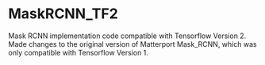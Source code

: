 # MaskRCNN_TF2
Mask RCNN implementation code compatible with Tensorflow Version 2.
Made changes to the original version of Matterport Mask_RCNN, which was only compatible with Tensorflow Version 1.
